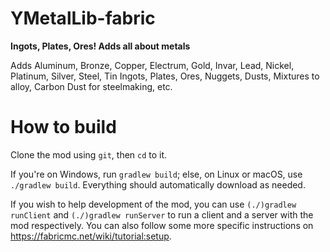 # YMetalLib-fabric
**Ingots, Plates, Ores! Adds all about metals**

Adds Aluminum, Bronze, Copper, Electrum, Gold, Invar, Lead, Nickel, Platinum, Silver, Steel, Tin Ingots, Plates, Ores, Nuggets, Dusts, Mixtures to alloy, Carbon Dust for steelmaking, etc.

# How to build

Clone the mod using `git`, then `cd` to it.

If you're on Windows, run `gradlew build`; else, on Linux or macOS, use `./gradlew build`. Everything should automatically download as needed.

If you wish to help development of the mod, you can use `(./)gradlew runClient` and `(./)gradlew runServer` to run a client and a server with the mod respectively. You can also follow some more specific instructions on https://fabricmc.net/wiki/tutorial:setup.
